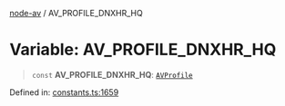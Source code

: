[node-av](../globals.md) / AV\_PROFILE\_DNXHR\_HQ

# Variable: AV\_PROFILE\_DNXHR\_HQ

> `const` **AV\_PROFILE\_DNXHR\_HQ**: [`AVProfile`](../type-aliases/AVProfile.md)

Defined in: [constants.ts:1659](https://github.com/seydx/av/blob/f8631fc881b394300b1479f511d55cf1c370a87f/src/constants/constants.ts#L1659)
